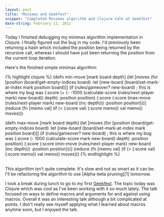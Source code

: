 ```yaml
---
layout: post
title: "Minimax and Geekfest"
snippet: "Completed Minimax algorithm and Clojure talk at Geekfest"
date-string: February 12, 2012
---
```


Today I finished debugging my minimax algorithm implementation in
Clojure. I finally figured out the bug in my code. I'd previously been
returning a hash which included the position being returned by the recursive 
call, whereas I should have just been returning the position from the current 
loop iteration. 

Here's the finished simple minimax algorithm:

{% highlight clojure %}
(defn min-move [mark board depth]
  (let [moves
        (for [position (board/get-empty-indices board)
              :let [new-board (board/set-mark-at-index mark position board)]]
          (if (rules/gameover? new-board)
            ; this is where my bug was
            {:score (+ (- -1000 (calculate-score (rules/next-player mark) new-board)) depth)
             :position position}
            {:score (:score (max-move (rules/next-player mark) new-board (inc depth)))
             :position position}))]
    (reduce (fn [memo val]  (if (< (:score val) (:score memo)) val memo)) moves)))

(defn max-move [mark board depth]
  (let [moves
        (for [position (board/get-empty-indices board)
              :let [new-board (board/set-mark-at-index mark position board)]]
          (if (rules/gameover? new-board)
            ; this is where my bug was
            {:score (- 1000 (calculate-score mark new-board) depth)
             :position position}
            {:score (:score (min-move (rules/next-player mark) new-board (inc depth)))
             :position position}))]
    (reduce (fn [memo val]  (if (> (:score val) (:score memo)) val memo)) moves)))
{% endhighlight %}

<br>
This algorithm isn't quite complete. It's slow and not as smart as it can be. I'll be 
refactoring the algorithm to use [Alpha-beta pruning][1] tomorrow.

I took a break during lunch to go to my first [Geekfest][2]. The topic today
was Clojure which was cool as I've been working with it so
much lately. The talk focused on ways to define macros and arguments 
for and against using macros. Overall it was an interesting talk although a bit 
complicated at points. I don't really see myself applying what I learned
about macros anytime soon, but I enjoyed the talk.

[1]: http://en.wikipedia.org/wiki/Alpha%E2%80%93beta_pruning
[2]: http://www.meetup.com/Geekfest/
